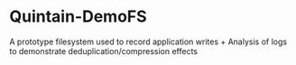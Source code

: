 Quintain-DemoFS
===============

A prototype filesystem used to record application writes + Analysis of logs to demonstrate deduplication/compression effects
